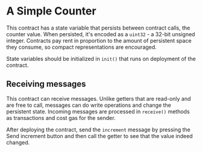 # A Simple Counter

This contract has a state variable that persists between contract calls, the counter value. When persisted, it's encoded as a `uint32` - a 32-bit unsigned integer. Contracts pay rent in proportion to the amount of persistent space they consume, so compact representations are encouraged.

State variables should be initialized in `init()` that runs on deployment of the contract.

## Receiving messages

This contract can receive messages. Unlike getters that are read-only and are free to call, messages can do write operations and change the persistent state. Incoming messages are processed in `receive()` methods as transactions and cost gas for the sender.

After deploying the contract, send the `increment` message by pressing the <span class="mdButton grape">Send increment</span> button and then call the getter to see that the value indeed changed.
